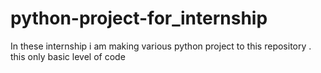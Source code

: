 # python-project-for_internship
In these internship i am making various python project to this repository . this only basic level of code 
